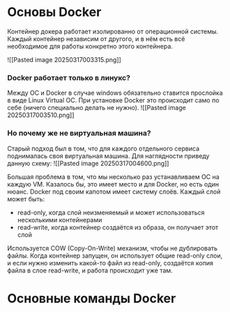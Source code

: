 # Основы Docker

Контейнер докера работает изолированно от операционной системы. Каждый контейнер независим от другого, и в нём есть всё необходимое для работы конкретно этого контейнера. 

![[Pasted image 20250317003315.png]]

### Docker работает только в линукс? 

Между ОС и Docker в случае windows обязательно ставится прослойка в виде Linux Virtual OC. При установке Docker это происходит само по себе (ничего специально делать не нужно). 
![[Pasted image 20250317003510.png]]


### Но почему же не виртуальная машина? 

Старый подход был в том, что для каждого отдельного сервиса поднималась своя виртуальная машина. Для наглядности приведу данную схему: 
![[Pasted image 20250317004600.png]]

Большая проблема в том, что мы несколько раз устанавливаем ОС на каждую VM. Казалось бы, это имеет место и для Docker, но есть один нюанс. Docker под своим капотом имеет систему слоёв.
Каждый слой может быть:
- read-only, когда слой неизменяемый и может использоваться несколькими контейнерами
- read-write, когда контейнер создаётся из образа, он получает этот слой

Используется COW (Copy-On-Write) механизм, чтобы не дублировать файлы. Когда контейнер запущен, он использует общие read-only слои, и если нужно изменить какой-то файл из read-only, создаётся копия файла в слое read-write, и работа происходит уже там. 

# Основные команды Docker



